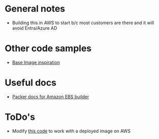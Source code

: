 # General notes
- Building this in AWS to start b/c most customers are there and it will avoid Entra/Azure AD

# Other code samples
- [Base Image inspiration](https://github.com/hashicorp-education/learn-packer-windows-ami)

# Useful docs
- [Packer docs for Amazon EBS builder](https://developer.hashicorp.com/packer/integrations/hashicorp/amazon/latest/components/builder/ebs)

# ToDo's
- Modify [this code](https://github.com/andybaran/vault-in-azure/blob/main/provision-domain.tf) to work with a deployed image on AWS